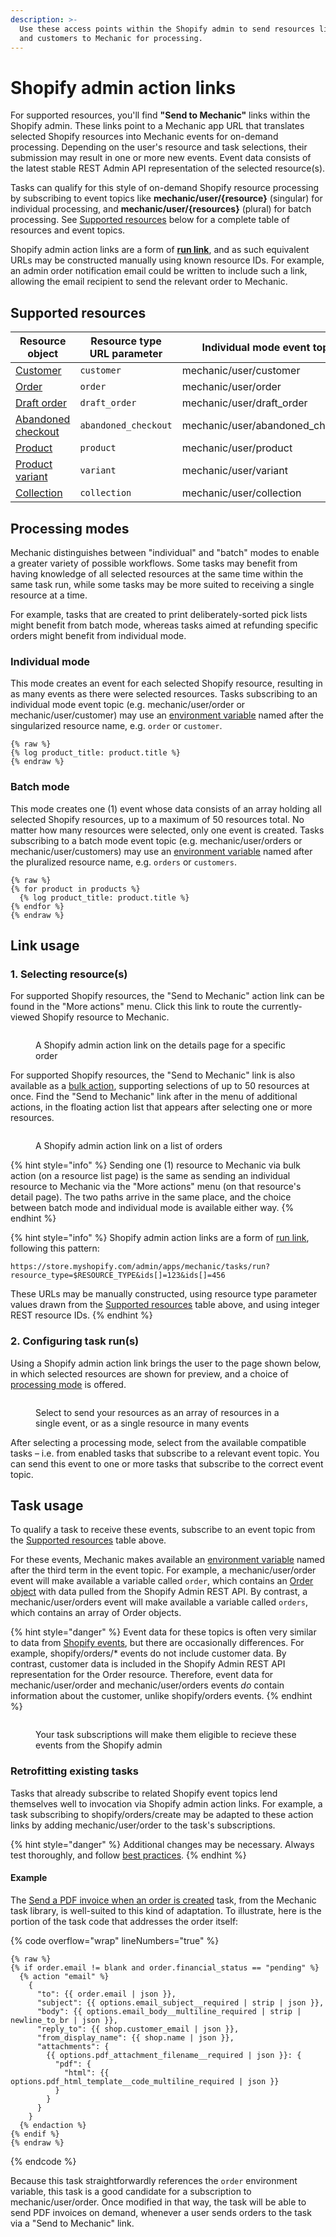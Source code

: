 ```yaml
---
description: >-
  Use these access points within the Shopify admin to send resources like orders
  and customers to Mechanic for processing.
---
```


# Shopify admin action links

For supported resources, you'll find **"Send to Mechanic"** links within the Shopify admin. These links point to a Mechanic app URL that translates selected Shopify resources into Mechanic events for on-demand processing. Depending on the user's resource and task selections, their submission may result in one or more new events. Event data consists of the latest stable REST Admin API representation of the selected resource(s).

Tasks can qualify for this style of on-demand Shopify resource processing by subscribing to event topics like **mechanic/user/{resource}** (singular) for individual processing, and **mechanic/user/{resources}** (plural) for batch processing. See [Supported resources](admin-action-links.md#supported-resources) below for a complete table of resources and event topics.

Shopify admin action links are a form of [**run link**](../../platform/integrations/run-links.md), and as such equivalent URLs may be constructed manually using known resource IDs. For example, an admin order notification email could be written to include such a link, allowing the email recipient to send the relevant order to Mechanic.

## Supported resources

<table><thead><tr><th width="211.33333333333331">Resource object</th><th width="273">Resource type URL parameter</th><th width="318">Individual mode event topic</th><th width="325">Batch mode event topic</th></tr></thead><tbody><tr><td><a href="https://shopify.dev/api/admin-rest/latest/resources/customer#resource-object">Customer</a></td><td><code>customer</code></td><td>mechanic/user/customer</td><td>mechanic/user/customers</td></tr><tr><td><a href="https://shopify.dev/api/admin-rest/latest/resources/order#resource-object">Order</a></td><td><code>order</code></td><td>mechanic/user/order</td><td>mechanic/user/orders</td></tr><tr><td><a href="https://shopify.dev/api/admin-rest/latest/resources/draftorder#resource-object">Draft order</a></td><td><code>draft_order</code></td><td>mechanic/user/draft_order</td><td>mechanic/user/draft_orders</td></tr><tr><td><a href="https://shopify.dev/api/admin-rest/latest/resources/abandoned-checkouts#resource-object">Abandoned checkout</a></td><td><code>abandoned_checkout</code></td><td>mechanic/user/abandoned_checkout</td><td>mechanic/user/abandoned_checkouts</td></tr><tr><td><a href="https://shopify.dev/api/admin-rest/latest/resources/product#resource-object">Product</a></td><td><code>product</code></td><td>mechanic/user/product</td><td>mechanic/user/products</td></tr><tr><td><a href="https://shopify.dev/api/admin-rest/latest/resources/product-variant#resource-object">Product variant</a></td><td><code>variant</code></td><td>mechanic/user/variant</td><td>mechanic/user/variants</td></tr><tr><td><a href="https://shopify.dev/api/admin-rest/latest/resources/collection#resource-object">Collection</a></td><td><code>collection</code></td><td>mechanic/user/collection</td><td>mechanic/user/collections</td></tr></tbody></table>

## Processing modes

Mechanic distinguishes between "individual" and "batch" modes to enable a greater variety of possible workflows. Some tasks may benefit from having knowledge of all selected resources at the same time within the same task run, while some tasks may be more suited to receiving a single resource at a time.

For example, tasks that are created to print deliberately-sorted pick lists might benefit from batch mode, whereas tasks aimed at refunding specific orders might benefit from individual mode.

### Individual mode

This mode creates an event for each selected Shopify resource, resulting in as many events as there were selected resources. Tasks subscribing to an individual mode event topic (e.g. mechanic/user/order or mechanic/user/customer) may use an [environment variable](../tasks/code/environment-variables.md) named after the singularized resource name, e.g. `order` or `customer`.

```liquid
{% raw %}
{% log product_title: product.title %}
{% endraw %}
```

### Batch mode

This mode creates one (1) event whose data consists of an array holding all selected Shopify resources, up to a maximum of 50 resources total. No matter how many resources were selected, only one event is created. Tasks subscribing to a batch mode event topic (e.g. mechanic/user/orders or mechanic/user/customers) may use an [environment variable](../tasks/code/environment-variables.md) named after the pluralized resource name, e.g. `orders` or `customers`.

```liquid
{% raw %}
{% for product in products %}
  {% log product_title: product.title %} 
{% endfor %}
{% endraw %}
```

## Link usage

### 1. Selecting resource(s)

For supported Shopify resources, the "Send to Mechanic" action link can be found in the "More actions" menu. Click this link to route the currently-viewed Shopify resource to Mechanic.

<figure><img src="../../.gitbook/assets/selecting resources.png" alt=""><figcaption><p>A Shopify admin action link on the details page for a specific order</p></figcaption></figure>

For supported Shopify resources, the "Send to Mechanic" link is also available as a [bulk action](https://help.shopify.com/en/manual/shopify-admin/productivity-tools/bulk-actions), supporting selections of up to 50 resources at once. Find the "Send to Mechanic" link after in the menu of additional actions, in the floating action list that appears after selecting one or more resources.

<figure><img src="../../.gitbook/assets/selecting bulk resources.png" alt=""><figcaption><p>A Shopify admin action link on a list of orders</p></figcaption></figure>

{% hint style="info" %}
Sending one (1) resource to Mechanic via bulk action (on a resource list page) is the same as sending an individual resource to Mechanic via the "More actions" menu (on that resource's detail page). The two paths arrive in the same place, and the choice between batch mode and individual mode is available either way.
{% endhint %}

{% hint style="info" %}
Shopify admin action links are a form of [run link](../../platform/integrations/run-links.md), following this pattern:

```
https://store.myshopify.com/admin/apps/mechanic/tasks/run?resource_type=$RESOURCE_TYPE&ids[]=123&ids[]=456
```

These URLs may be manually constructed, using resource type parameter values drawn from the [Supported resources](admin-action-links.md#supported-resources) table above, and using integer REST resource IDs.
{% endhint %}

### 2. Configuring task run(s)

Using a Shopify admin action link brings the user to the page shown below, in which selected resources are shown for preview, and a choice of [processing mode](admin-action-links.md#processing-modes) is offered.

<figure><img src="../../.gitbook/assets/processingModes.gif" alt=""><figcaption><p>Select to send your resources as an array of resources in a single event, or as a single resource in many events</p></figcaption></figure>

After selecting a processing mode, select from the available compatible tasks – i.e. from enabled tasks that subscribe to a relevant event topic. You can send this event to one or more tasks that subscribe to the correct event topic.

## Task usage

To qualify a task to receive these events, subscribe to an event topic from the [Supported resources](admin-action-links.md#supported-resources) table above.

For these events, Mechanic makes available an [environment variable](../tasks/code/environment-variables.md) named after the third term in the event topic. For example, a mechanic/user/order event will make available a variable called `order`, which contains an [Order object](../../platform/liquid/shopify/order.md) with data pulled from the Shopify Admin REST API. By contrast, a mechanic/user/orders event will make available a variable called `orders`, which contains an array of Order objects.

{% hint style="danger" %}
Event data for these topics is often very similar to data from [Shopify events](events/), but there are occasionally differences. For example, shopify/orders/\* events do not include customer data. By contrast, customer data is included in the Shopify Admin REST API representation for the Order resource. Therefore, event data for mechanic/user/order and mechanic/user/orders events _do_ contain information about the customer, unlike shopify/orders events.
{% endhint %}

<figure><img src="../../.gitbook/assets/edit-task.png" alt=""><figcaption><p>Your task subscriptions will make them eligible to recieve these events from the Shopify admin</p></figcaption></figure>

### Retrofitting existing tasks

Tasks that already subscribe to related Shopify event topics lend themselves well to invocation via Shopify admin action links. For example, a task subscribing to shopify/orders/create may be adapted to these action links by adding mechanic/user/order to the task's subscriptions.

{% hint style="danger" %}
Additional changes may be necessary. Always test thoroughly, and follow [best practices](https://learn.mechanic.dev/techniques/writing-a-high-quality-task).
{% endhint %}

#### Example

The [Send a PDF invoice when an order is created](https://tasks.mechanic.dev/send-a-pdf-invoice-when-an-order-is-created) task, from the Mechanic task library, is well-suited to this kind of adaptation. To illustrate, here is the portion of the task code that addresses the order itself:

{% code overflow="wrap" lineNumbers="true" %}
```liquid
{% raw %}
{% if order.email != blank and order.financial_status == "pending" %}
  {% action "email" %}
    {
      "to": {{ order.email | json }},
      "subject": {{ options.email_subject__required | strip | json }},
      "body": {{ options.email_body__multiline_required | strip | newline_to_br | json }},
      "reply_to": {{ shop.customer_email | json }},
      "from_display_name": {{ shop.name | json }},
      "attachments": {
        {{ options.pdf_attachment_filename__required | json }}: {
          "pdf": {
            "html": {{ options.pdf_html_template__code_multiline_required | json }}
          }
        }
      }
    }
  {% endaction %}
{% endif %}
{% endraw %}
```
{% endcode %}

Because this task straightforwardly references the `order` environment variable, this task is a good candidate for a subscription to mechanic/user/order. Once modified in that way, the task will be able to send PDF invoices on demand, whenever a user sends orders to the task via a "Send to Mechanic" link.
